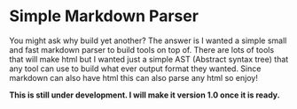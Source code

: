 # Simple Markdown Parser

You might ask why build yet another? The answer is I wanted a simple small and
fast markdown parser to build tools on top of. There are lots of tools that will
make html but I wanted just a simple AST (Abstract syntax tree) that any tool
can use to build what ever output format they wanted. Since markdown can also
have html this can also parse any html so enjoy!

**This is still under development. I will make it version 1.0 once it is ready.**
